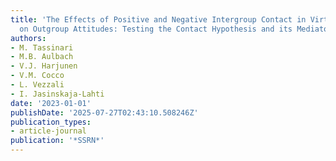 ```yaml
---
title: 'The Effects of Positive and Negative Intergroup Contact in Virtual Reality
  on Outgroup Attitudes: Testing the Contact Hypothesis and its Mediators'
authors:
- M. Tassinari
- M.B. Aulbach
- V.J. Harjunen
- V.M. Cocco
- L. Vezzali
- I. Jasinskaja-Lahti
date: '2023-01-01'
publishDate: '2025-07-27T02:43:10.508246Z'
publication_types:
- article-journal
publication: '*SSRN*'
---
```

